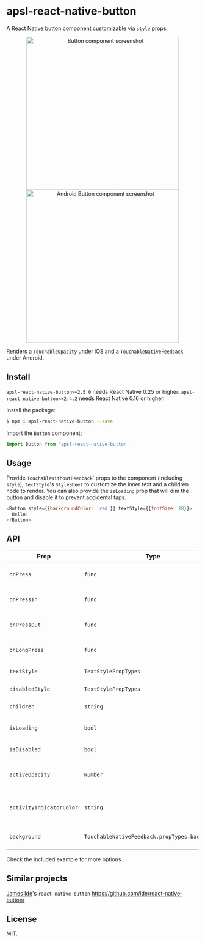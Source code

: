 # apsl-react-native-button

A React Native button component customizable via ``style`` props.

<p align="center">
<img src="https://raw.githubusercontent.com/wiki/APSL/react-native-button/button.png" alt="Button component screenshot" width="400">
<img src="https://raw.githubusercontent.com/wiki/APSL/react-native-button/and.png" alt="Android Button component screenshot" width="400">
</p>

Renders a ``TouchableOpacity`` under iOS and a ``TouchableNativeFeedback`` under Android.

## Install

`apsl-react-native-button>=2.5.0` needs React Native 0.25 or higher.
`apsl-react-native-button<=2.4.2` needs React Native 0.16 or higher.

Install the package:

```bash
$ npm i apsl-react-native-button --save
```

Import the ``Button`` component:

```javascript
import Button from 'apsl-react-native-button'
```

## Usage

Provide ``TouchableWithoutFeedback``' props to the component (including ``style``),
``textStyle``'s ``StyleSheet`` to customize the inner text and a children node
to render. You can also provide the ``isLoading`` prop that will dim the button
and disable it to prevent accidental taps.

```javascript
<Button style={{backgroundColor: 'red'}} textStyle={{fontSize: 18}}>
  Hello!
</Button>
```

## API

| Prop | Type | Description |
|------|------|-------------|
| ``onPress`` | ``func`` | Function to execute when the ``onPress`` event is triggered. |
| ``onPressIn`` | ``func`` | Function to execute when the ``onPressIn`` event is triggered. |
| ``onPressOut`` | ``func`` | Function to execute when the ``onPressOut`` event is triggered. |
| ``onLongPress`` | ``func`` | Function to execute when the ``onLongPress`` event is triggered. |
| ``textStyle`` | ``TextStylePropTypes`` | The StyleSheet to apply to the inner button text. |
| ``disabledStyle`` | ``TextStylePropTypes`` | The StyleSheet to apply when disabled. |
| ``children`` | ``string`` | The ``string`` to render as the text button. |
| ``isLoading`` | ``bool`` | Renders an inactive state dimmed button with a spinner if ``true``. |
| ``isDisabled`` | ``bool`` | Renders an inactive state dimmed button if ``true``. |
| ``activeOpacity`` | ``Number`` | The button onpressing transparency (Usually with a point value between 0 and 1). |
| ``activityIndicatorColor`` | ``string`` | Sets the button of the ``ActivityIndicatorIOS`` or ``ProgressBarAndroid`` in the loading state. |
| ``background`` | ``TouchableNativeFeedback.propTypes.background`` | **Android only**. The background prop of ``TouchableNativeFeedback``. |
Check the included example for more options.

## Similar projects

[James Ide](https://github.com/ide/)'s ``react-native-button`` https://github.com/ide/react-native-button/

## License

MIT.
